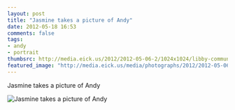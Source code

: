 ```yaml
---
layout: post
title: "Jasmine takes a picture of Andy"
date: 2012-05-18 16:53
comments: false
tags: 
- andy
- portrait
thumbsrc: http://media.eick.us/2012/2012-05-06-2/1024x1024/libby-communion-12.jpg
featured_image: "http://media.eick.us/media/photographs/2012/2012-05-06-2/libby-communion-12.jpg"
---
```

Jasmine takes a picture of Andy



![Jasmine takes a picture of Andy](http://media.eick.us/media/photographs/2012/2012-05-06-2/libby-communion-12.jpg)

